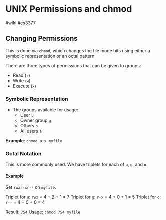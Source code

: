 # UNIX Permissions and chmod
#wiki #cs3377 


## Changing Permissions
This is done via `chmod`, which changes the file mode bits using either a symbolic representation or an octal pattern

There are three types of permissions that can be given to groups:
- Read (`r`)
- Write (`w`)
- Execute (`x`)

### Symbolic Representation
- The groups available for usage:
  - User `u`
  - Owner group `g`
  - Others `o`
  - All users `a`

**Example**: `chmod u+x myfile`

### Octal Notation
This is more commonly used. We have triplets for each of `u`, `g`, and `o`.

#### Example
Set `rwxr-xr--` on `myfile`.

Triplet for `u`: `rwx` = 4 + 2 + 1 = 7
Triplet for `g`: `r-x` = 4 + 0 + 1 = 5
Triplet for `o`: `r--` = 4 + 0 + 0 = 4

Result: `754`
Usage: `chmod 754 myfile`
